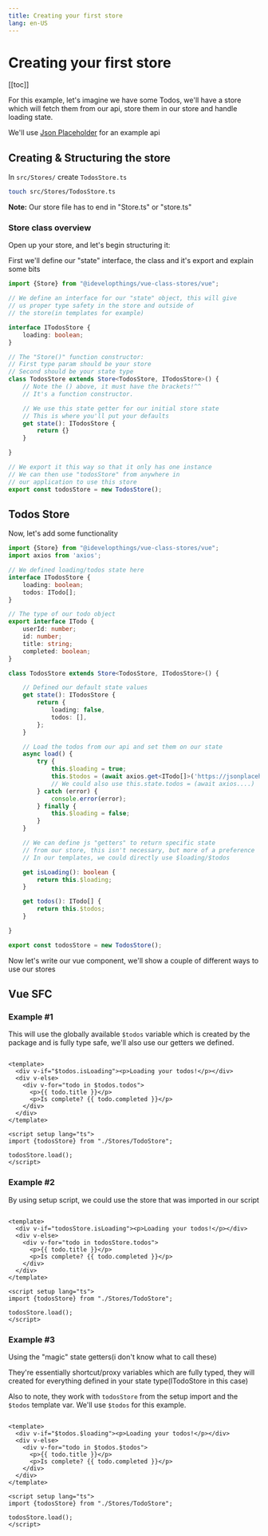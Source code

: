 ```yaml
---
title: Creating your first store
lang: en-US
---
```


# Creating your first store

[[toc]]

For this example, let's imagine we have some Todos, we'll have a store which will fetch them from our api, store them in
our store and handle loading state.

We'll use [Json Placeholder](https://jsonplaceholder.typicode.com/todos/1) for an example api

## Creating & Structuring the store

In ``src/Stores/`` create `TodosStore.ts`

```bash
touch src/Stores/TodosStore.ts
```

**Note:** Our store file has to end in "Store.ts" or "store.ts"

### Store class overview

Open up your store, and let's begin structuring it:

First we'll define our "state" interface, the class and it's export and explain some bits

```typescript
import {Store} from "@idevelopthings/vue-class-stores/vue";

// We define an interface for our "state" object, this will give
// us proper type safety in the store and outside of
// the store(in templates for example)

interface ITodosStore {
    loading: boolean;
}

// The "Store()" function constructor:
// First type param should be your store
// Second should be your state type
class TodosStore extends Store<TodosStore, ITodosStore>() {
    // Note the () above, it must have the brackets!^^
    // It's a function constructor.

    // We use this state getter for our initial store state
    // This is where you'll put your defaults
    get state(): ITodosStore {
        return {}
    }

}

// We export it this way so that it only has one instance
// We can then use "todosStore" from anywhere in
// our application to use this store
export const todosStore = new TodosStore();
```

## Todos Store

Now, let's add some functionality

```typescript
import {Store} from "@idevelopthings/vue-class-stores/vue";
import axios from 'axios';

// We defined loading/todos state here
interface ITodosStore {
    loading: boolean;
    todos: ITodo[];
}

// The type of our todo object
export interface ITodo {
    userId: number;
    id: number;
    title: string;
    completed: boolean;
}

class TodosStore extends Store<TodosStore, ITodosStore>() {

    // Defined our default state values
    get state(): ITodosStore {
        return {
            loading: false,
            todos: [],
        };
    }

    // Load the todos from our api and set them on our state
    async load() {
        try {
            this.$loading = true;
            this.$todos = (await axios.get<ITodo[]>('https://jsonplaceholder.typicode.com/todos/1')).data;
            // We could also use this.state.todos = (await axios....)
        } catch (error) {
            console.error(error);
        } finally {
            this.$loading = false;
        }
    }

    // We can define js "getters" to return specific state
    // from our store, this isn't necessary, but more of a preference
    // In our templates, we could directly use $loading/$todos

    get isLoading(): boolean {
        return this.$loading;
    }

    get todos(): ITodo[] {
        return this.$todos;
    }

}

export const todosStore = new TodosStore();
```

Now let's write our vue component, we'll show a couple of different ways to use our stores

## Vue SFC

### Example #1

This will use the globally available `$todos` variable which is created by the package and is fully type safe, we'll
also use our getters we defined.

```vue

<template>
  <div v-if="$todos.isLoading"><p>Loading your todos!</p></div>
  <div v-else>
    <div v-for="todo in $todos.todos">
      <p>{{ todo.title }}</p>
      <p>Is complete? {{ todo.completed }}</p>
    </div>
  </div>
</template>

<script setup lang="ts">
import {todosStore} from "./Stores/TodoStore";

todosStore.load();
</script>
```

### Example #2

By using setup script, we could use the store that was imported in our script

```vue

<template>
  <div v-if="todosStore.isLoading"><p>Loading your todos!</p></div>
  <div v-else>
    <div v-for="todo in todosStore.todos">
      <p>{{ todo.title }}</p>
      <p>Is complete? {{ todo.completed }}</p>
    </div>
  </div>
</template>

<script setup lang="ts">
import {todosStore} from "./Stores/TodoStore";

todosStore.load();
</script>
```

### Example #3

Using the "magic" state getters(i don't know what to call these)

They're essentially shortcut/proxy variables which are fully typed, they will created for everything defined in your
state type(ITodoStore in this case)

Also to note, they work with `todosStore` from the setup import and the `$todos` template var. We'll use `$todos` for
this example.

```vue

<template>
  <div v-if="$todos.$loading"><p>Loading your todos!</p></div>
  <div v-else>
    <div v-for="todo in $todos.$todos">
      <p>{{ todo.title }}</p>
      <p>Is complete? {{ todo.completed }}</p>
    </div>
  </div>
</template>

<script setup lang="ts">
import {todosStore} from "./Stores/TodoStore";

todosStore.load();
</script>
```


